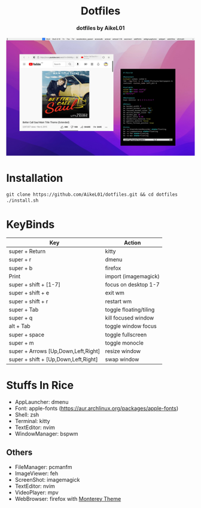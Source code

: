 <h1 align="center">Dotfiles</h1>
<h4 align="center">dotfiles by AikeL01</h4>

<p align="center">
  <img src="preview.png">
</p>

# Installation
```
git clone https://github.com/AikeL01/dotfiles.git && cd dotfiles
./install.sh 
```

# KeyBinds
| Key | Action |
| ----- | ----- |
| super + Return | kitty |
| super + r | dmenu |
| super + b | firefox |
| Print | import (imagemagick) |
| super + shift + [1-7] | focus on desktop 1-7 |
| super + shift + e | exit wm |
| super + shift + r | restart wm |
| super + Tab | toggle floating/tiling |
| super + q | kill focused window |
| alt + Tab | toggle window focus |
| super + space | toggle fullscreen |
| super + m | toggle monocle |
| super + Arrows [Up,Down,Left,Right] | resize window |
| super + shift + [Up,Down,Left,Right] | swap window |


# Stuffs In Rice
  - AppLauncher: dmenu
  - Font: apple-fonts (https://aur.archlinux.org/packages/apple-fonts)
  - Shell: zsh
  - Terminal: kitty
  - TextEditor: nvim
  - WindowManager: bspwm

## Others
  - FileManager: pcmanfm
  - ImageViewer: feh
  - ScreenShot: imagemagick
  - TextEditor: nvim
  - VideoPlayer: mpv
  - WebBrowser: firefox with [Monterey Theme](https://github.com/vinceliuice/WhiteSur-firefox-theme)
